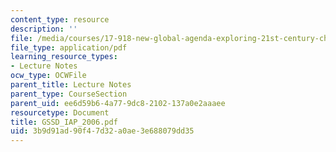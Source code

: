 ```yaml
---
content_type: resource
description: ''
file: /media/courses/17-918-new-global-agenda-exploring-21st-century-challenges-through-innovations-in-information-technologies-january-iap-2006/3b9d91ad90f47d32a0ae3e688079dd35_GSSD_IAP_2006.pdf
file_type: application/pdf
learning_resource_types:
- Lecture Notes
ocw_type: OCWFile
parent_title: Lecture Notes
parent_type: CourseSection
parent_uid: ee6d59b6-4a77-9dc8-2102-137a0e2aaaee
resourcetype: Document
title: GSSD_IAP_2006.pdf
uid: 3b9d91ad-90f4-7d32-a0ae-3e688079dd35
---
```

